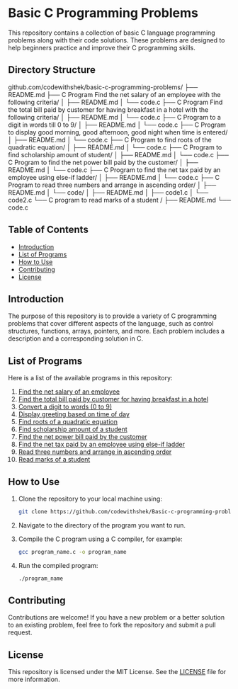 # Basic C Programming Problems

This repository contains a collection of basic C language programming problems along with their code solutions. These problems are designed to help beginners practice and improve their C programming skills.

## Directory Structure
github.com/codewithshek/basic-c-programming-problems/
    ├── README.md
    ├── C Program Find the net salary of an employee with the following criteria/
    │   ├── README.md
    │   └── code.c
    ├── C Program Find the total bill paid by customer for having breakfast in a hotel with the following criteria/
    │   ├── README.md
    │   └── code.c
    ├── C Program to a digit in words till 0 to 9/
    │   ├── README.md
    │   └── code.c
    ├── C Program to display good morning, good afternoon, good night when time is entered/
    │   ├── README.md
    │   └── code.c
    ├── C Program to find roots of the quadratic equation/
    │   ├── README.md
    │   └── code.c
    ├── C Program to find scholarship amount of student/
    │   ├── README.md
    │   └── code.c
    ├── C Program to find the net power bill paid by the customer/
    │   ├── README.md
    │   └── code.c
    ├── C Program to find the net tax paid by an employee using else-if ladder/
    │   ├── README.md
    │   └── code.c
    ├── C Program to read three numbers and arrange in ascending order/
    │   ├── README.md
    │   └── code/
    │       ├── README.md
    │       ├── code1.c
    │       └── code2.c
    └── C program to read marks of a student /
        ├── README.md
        └── code.c


## Table of Contents

- [Introduction](#introduction)
- [List of Programs](#list-of-programs)
- [How to Use](#how-to-use)
- [Contributing](#contributing)
- [License](#license)

## Introduction

The purpose of this repository is to provide a variety of C programming problems that cover different aspects of the language, such as control structures, functions, arrays, pointers, and more. Each problem includes a description and a corresponding solution in C.

## List of Programs

Here is a list of the available programs in this repository:

1. [Find the net salary of an employee](./C%20Program%20Find%20the%20net%20salary%20of%20an%20employee%20with%20the%20following%20criteria)
2. [Find the total bill paid by customer for having breakfast in a hotel](./C%20Program%20Find%20the%20total%20bill%20paid%20by%20customer%20for%20having%20breakfast%20in%20a%20hotel%20with%20the%20following%20criteria)
3. [Convert a digit to words (0 to 9)](./C%20Program%20to%20a%20digit%20in%20words%20till%200%20to%209)
4. [Display greeting based on time of day](./C%20Program%20to%20display%20good%20morning,%20good%20afternoon,%20good%20night%20when%20time%20is%20entered)
5. [Find roots of a quadratic equation](./C%20Program%20to%20find%20roots%20of%20the%20quadratic%20equation)
6. [Find scholarship amount of a student](./C%20Program%20to%20find%20scholarship%20amount%20of%20student)
7. [Find the net power bill paid by the customer](./C%20Program%20to%20find%20the%20net%20power%20bill%20paid%20by%20the%20customer)
8. [Find the net tax paid by an employee using else-if ladder](./C%20Program%20to%20find%20the%20net%20tax%20paid%20by%20an%20employee%20using%20else-if%20ladder)
9. [Read three numbers and arrange in ascending order](./C%20Program%20to%20read%20three%20numbers%20and%20arrange%20in%20ascending%20order)
10. [Read marks of a student](./C%20program%20to%20read%20marks%20of%20a%20student)

## How to Use

1. Clone the repository to your local machine using:

    ```sh
    git clone https://github.com/codewithshek/Basic-c-programming-problems.git
    ```

2. Navigate to the directory of the program you want to run.

3. Compile the C program using a C compiler, for example:

    ```sh
    gcc program_name.c -o program_name
    ```

4. Run the compiled program:

    ```sh
    ./program_name
    ```

## Contributing

Contributions are welcome! If you have a new problem or a better solution to an existing problem, feel free to fork the repository and submit a pull request.

## License

This repository is licensed under the MIT License. See the [LICENSE](./LICENSE) file for more information.

